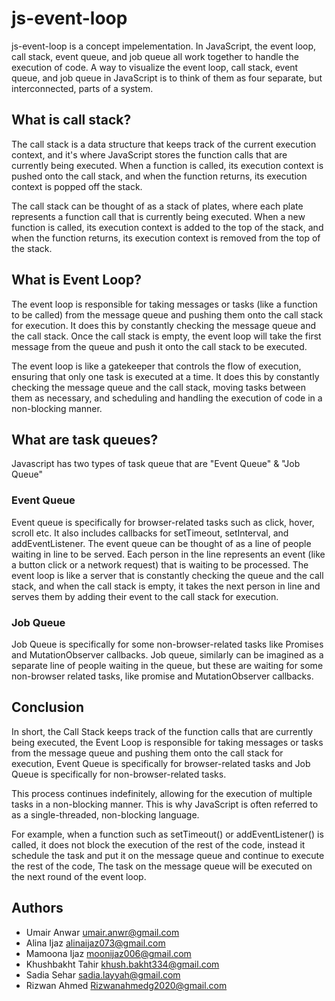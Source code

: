 # js-event-loop
js-event-loop is a concept impelementation. In JavaScript, the event loop, call stack, event queue, and job queue all work together to handle the execution of code. A way to visualize the event loop, call stack, event queue, and job queue in JavaScript is to think of them as four separate, but interconnected, parts of a system.

## What is call stack?
The call stack is a data structure that keeps track of the current execution context, and it's where JavaScript stores the function calls that are currently being executed. When a function is called, its execution context is pushed onto the call stack, and when the function returns, its execution context is popped off the stack.

The call stack can be thought of as a stack of plates, where each plate represents a function call that is currently being executed. When a new function is called, its execution context is added to the top of the stack, and when the function returns, its execution context is removed from the top of the stack.

## What is Event Loop?
The event loop is responsible for taking messages or tasks (like a function to be called) from the message queue and pushing them onto the call stack for execution. It does this by constantly checking the message queue and the call stack. Once the call stack is empty, the event loop will take the first message from the queue and push it onto the call stack to be executed.

The event loop is like a gatekeeper that controls the flow of execution, ensuring that only one task is executed at a time. It does this by constantly checking the message queue and the call stack, moving tasks between them as necessary, and scheduling and handling the execution of code in a non-blocking manner.

## What are task queues?
Javascript has two types of task queue that are "Event Queue" & "Job Queue"

### Event Queue
Event queue is specifically for browser-related tasks such as click, hover, scroll etc. It also includes callbacks for setTimeout, setInterval, and addEventListener. The event queue can be thought of as a line of people waiting in line to be served. Each person in the line represents an event (like a button click or a network request) that is waiting to be processed. The event loop is like a server that is constantly checking the queue and the call stack, and when the call stack is empty, it takes the next person in line and serves them by adding their event to the call stack for execution.

### Job Queue
Job Queue is specifically for some non-browser-related tasks like Promises and MutationObserver callbacks. Job queue, similarly can be imagined as a separate line of people waiting in the queue, but these are waiting for some non-browser related tasks, like promise and MutationObserver callbacks.

## Conclusion
In short, the Call Stack keeps track of the function calls that are currently being executed, the Event Loop is responsible for taking messages or tasks from the message queue and pushing them onto the call stack for execution, Event Queue is specifically for browser-related tasks and Job Queue is specifically for non-browser-related tasks.

This process continues indefinitely, allowing for the execution of multiple tasks in a non-blocking manner. This is why JavaScript is often referred to as a single-threaded, non-blocking language.

For example, when a function such as setTimeout() or addEventListener() is called, it does not block the execution of the rest of the code, instead it schedule the task and put it on the message queue and continue to execute the rest of the code, The task on the message queue will be executed on the next round of the event loop.


## Authors

- Umair Anwar <umair.anwr@gmail.com>
- Alina Ijaz <alinaijaz073@gmail.com>
- Mamoona Ijaz <moonijaz006@gmail.com>
- Khushbakht Tahir <khush.bakht334@gmail.com>
- Sadia Sehar <sadia.layyah@gmail.com>
- Rizwan Ahmed <Rizwanahmedg2020@gmail.com>
